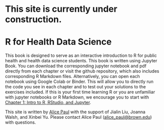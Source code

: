# **This site is currently under construction.**

# R for Health Data Science

This book is designed to serve as an interactive introduction to R for public health and health data science students. This book is written using Jupyter Book. You can download the corresponding jupyter notebook and pdf directly from each chapter or visit the github repository, which also includes corresponding R Markdown files. Alternatively, you can open each notebook using Google Colab or Binder. This will allow you to directly run the code you see in each chapter and to test out your solutions to the exercises included. If this is your first time learning R or you are unfamiliar with jupyter notebooks or R Markdown, we encourage you to start with [Chapter 1: Intro to R, RStudio, and Jupyter](book/1_intro_to_r).   

This site is written by [Alice Paul](https://alicepaul.github.io/) with the support of Jialin Liu, Joanna Walsh, and Xinbei Yu. Please contact Alice Paul (alice_paul@brown.edu) with questions.
